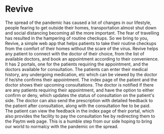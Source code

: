 # Revive

The spread of the pandemic has caused a lot of changes in our lifestyle, people fearing to get outside their homes, transportation almost shut down and social distancing becoming all the more important. The fear of travelling has resulted in the hampering of routine checkups. So we bring to you, Revive, a simple web app that helps patients to take their routine checkups from the comfort of their homes without the scare of the virus. Revive helps any patient to connect with the doctor of their choice, from the list of available doctors, and book an appointment according to their convenience.
It has 2 portals, one for the patients requiring the appointment, and the doctors available for consultation. The patients can enter their medical history, any undergoing medication, etc which can be viewed by the doctor if he/she confirms their appointment. The index page of the patient and the doctor shows their upcoming consultations. The doctor is notified if there are any patients requiring their appointment, and have the option to either confirm or deny, which updates the status of consultation on the patient's side.
The doctor can also send the prescription with detailed feedback to the patient after consultation, along with the consultation fee to be paid. The patient can view the feedback in the index page of their portal, which also provides the facility to pay the consultation fee by redirecting them to the Paytm web page.
This is a humble step from our side hoping to bring our world to normalcy with the pandemic on the spread.
